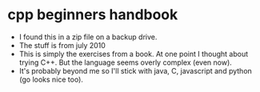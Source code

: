 # cpp beginners handbook
* I found this in a zip file on a backup drive.
* The stuff is from july 2010 
* This is simply the exercises from a book. At one point I thought about trying C++. But the language seems overly complex (even now).
* It's probably beyond me so I'll stick with java, C, javascript and python (go looks nice too).

